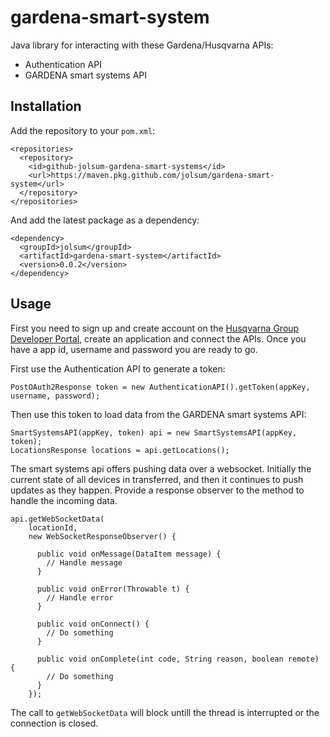 # gardena-smart-system
Java library for interacting with these Gardena/Husqvarna APIs:
* Authentication API
* GARDENA smart systems API

## Installation
Add the repository to your `pom.xml`:
```
<repositories>
  <repository>
    <id>github-jolsum-gardena-smart-systems</id>
    <url>https://maven.pkg.github.com/jolsum/gardena-smart-system</url>
  </repository>
</repositories>
```
And add the latest package as a dependency:
```
<dependency>
  <groupId>jolsum</groupId>
  <artifactId>gardena-smart-system</artifactId>
  <version>0.0.2</version>
</dependency>
```

## Usage
First you need to sign up and create account on the [Husqvarna Group Developer Portal](https://developer.husqvarnagroup.cloud/docs/getting-started), create an application and connect the APIs. Once you have a app id, username and password you are ready to go.

First use the Authentication API to generate a token:
```
PostOAuth2Response token = new AuthenticationAPI().getToken(appKey, username, password);
```

Then use this token to load data from the GARDENA smart systems API:
```
SmartSystemsAPI(appKey, token) api = new SmartSystemsAPI(appKey, token);
LocationsResponse locations = api.getLocations();
```

The smart systems api offers pushing data over a websocket. Initially the current state of all devices in transferred, and then it continues to push updates as they happen. Provide a response observer to the method to handle the incoming data.
```
api.getWebSocketData(
    locationId,
    new WebSocketResponseObserver() {

      public void onMessage(DataItem message) {
        // Handle message
      }

      public void onError(Throwable t) {
        // Handle error
      }

      public void onConnect() {
        // Do something
      }

      public void onComplete(int code, String reason, boolean remote) {
        // Do something
      }
    });
```
The call to `getWebSocketData` will block untill the thread is interrupted or the connection is closed.
